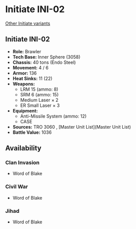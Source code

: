 # Initiate INI-02 

[Other Initiate variants](../initiate.md) 

## Initiate INI-02 

- **Role:** Brawler 
- **Tech Base:** Inner Sphere (3058) 
- **Chassis:** 40 tons (Endo Steel) 
- **Movement:** 4 / 6 
- **Armor:** 136 
- **Heat Sinks:** 11 (22) 
- **Weapons:** 
  - LRM 15 (ammo: 8) 
  - SRM 6 (ammo: 15) 
  - Medium Laser × 2 
  - ER Small Laser × 3 
- **Equipment:** 
  - Anti-Missile System (ammo: 12) 
  - CASE 
- **Sources:** TRO 3060 , [Master Unit List](Master Unit List) 
- **Battle Value:** 1036 

## Availability 

### Clan Invasion 

- Word of Blake 

### Civil War 

- Word of Blake 

### Jihad 

- Word of Blake 

